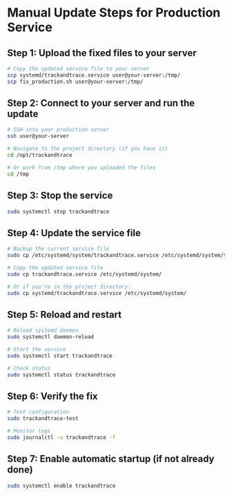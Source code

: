 # Manual Update Steps for Production Service

## Step 1: Upload the fixed files to your server

```bash
# Copy the updated service file to your server
scp systemd/trackandtrace.service user@your-server:/tmp/
scp fix_production.sh user@your-server:/tmp/
```

## Step 2: Connect to your server and run the update

```bash
# SSH into your production server
ssh user@your-server

# Navigate to the project directory (if you have it)
cd /opt/trackandtrace

# Or work from /tmp where you uploaded the files
cd /tmp
```

## Step 3: Stop the service

```bash
sudo systemctl stop trackandtrace
```

## Step 4: Update the service file

```bash
# Backup the current service file
sudo cp /etc/systemd/system/trackandtrace.service /etc/systemd/system/trackandtrace.service.backup

# Copy the updated service file
sudo cp trackandtrace.service /etc/systemd/system/

# Or if you're in the project directory:
sudo cp systemd/trackandtrace.service /etc/systemd/system/
```

## Step 5: Reload and restart

```bash
# Reload systemd daemon
sudo systemctl daemon-reload

# Start the service
sudo systemctl start trackandtrace

# Check status
sudo systemctl status trackandtrace
```

## Step 6: Verify the fix

```bash
# Test configuration
sudo trackandtrace-test

# Monitor logs
sudo journalctl -u trackandtrace -f
```

## Step 7: Enable automatic startup (if not already done)

```bash
sudo systemctl enable trackandtrace
``` 
